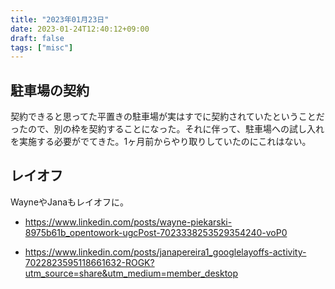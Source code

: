 ```yaml
---
title: "2023年01月23日"
date: 2023-01-24T12:40:12+09:00
draft: false
tags: ["misc"]
---
```


## 駐車場の契約

契約できると思ってた平置きの駐車場が実はすでに契約されていたということだったので、別の枠を契約することになった。それに伴って、駐車場への試し入れを実施する必要がでてきた。1ヶ月前からやり取りしていたのにこれはない。

## レイオフ

WayneやJanaもレイオフに。

* <https://www.linkedin.com/posts/wayne-piekarski-8975b61b_opentowork-ugcPost-7023338253529354240-voP0>

* <https://www.linkedin.com/posts/janapereira1_googlelayoffs-activity-7022823595118661632-ROGK?utm_source=share&utm_medium=member_desktop>
